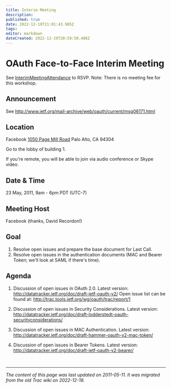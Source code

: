 ```yaml
---
title: Interim Meeting
description: 
published: true
date: 2022-12-19T21:01:43.985Z
tags: 
editor: markdown
dateCreated: 2022-12-19T20:59:50.488Z
---
```


# OAuth Face-to-Face Interim Meeting 

See [InterimMeetingAttendance](/group/oauth/InterimMeetingAttendance) to RSVP. Note: There is no meeting fee for this workshop.

## Announcement  

See http://www.ietf.org/mail-archive/web/oauth/current/msg06171.html

## Location  

Facebook
 [1050 Page Mill Road](http://maps.google.com/maps?f=q&hl=en&q=1050+Page+Mill+Road,+palo+alto,+ca&ie=UTF8&hq=&hnear=1050+Page+Mill+Rd,+Palo+Alto,+California+94304&t=h&z=16)
Palo Alto, CA  94304

Go to the lobby of building 1.

If you're remote, you will be able to join via audio conference or Skype video.

## Date & Time  

23 May, 2011, 9am - 6pm PDT (UTC-7)

## Meeting Host  

Facebook (thanks, David Recordon!)

## Goal 

 1. Resolve open issues and prepare the base document for Last Call.
 1. Resolve open issues in the authentication documents (MAC and Bearer Token; we'll look at SAML if there's time).

## Agenda  

 1. Discussion of open issues in OAuth 2.0.
   Latest version: http://datatracker.ietf.org/doc/draft-ietf-oauth-v2/ 
Open issue list can be found at: http://trac.tools.ietf.org/wg/oauth/trac/report/1


 1. Discussion of open issues in Security Considerations. 
 Latest version: http://datatracker.ietf.org/doc/draft-lodderstedt-oauth-securityconsiderations/ 
 1. Discussion of open issues in MAC Authentication.
 Latest version: http://datatracker.ietf.org/doc/draft-hammer-oauth-v2-mac-token/
 1. Discussion of open issues in Bearer Tokens.
 Latest version: http://datatracker.ietf.org/doc/draft-ietf-oauth-v2-bearer/


&nbsp;
&nbsp;
&nbsp;

---

*The content of this page was last updated on 2011-05-11. It was migrated from the old Trac wiki on 2022-12-19.*
